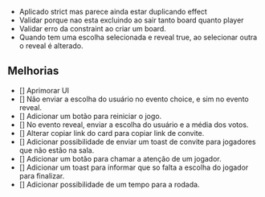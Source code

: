 - Aplicado strict mas parece ainda estar duplicando effect
- Validar porque nao esta excluindo ao sair tanto board quanto player
- Validar erro da constraint ao criar um board.
- Quando tem uma escolha selecionada e reveal true, ao selecionar outra o reveal é alterado.

## Melhorias

- [] Aprimorar UI
- [] Não enviar a escolha do usuário no evento choice, e sim no evento reveal.
- [] Adicionar um botão para reiniciar o jogo.
- [] No evento reveal, enviar a escolha do usuário e a média dos votos.
- [] Alterar copiar link do card para copiar link de convite.
- [] Adicionar possibilidade de enviar um toast de convite para jogadores que não estão na sala.
- [] Adicionar um botão para chamar a atenção de um jogador.
- [] Adicionar um toast para informar que so falta a escolha do jogador para finalizar.
- [] Adicionar possibilidade de um tempo para a rodada.
